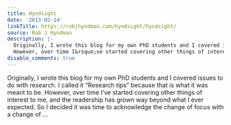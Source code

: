 ```yaml
---
title: Hyndsight
date: '2013-02-14'
linkTitle: https://robjhyndman.com/hyndsight/hyndsight/
source: Rob J Hyndman
description: |-
  Originally, I wrote this blog for my own PhD students and I covered issues to do with research. I called it &ldquo;Research tips&rdquo; because that is what it was meant to be.
  However, over time I&rsquo;ve started covering other things of interest to me, and the readership has grown way beyond what I ever expected. So I decided it was time to acknowledge the change of focus with a change of ...
disable_comments: true
---
```

Originally, I wrote this blog for my own PhD students and I covered issues to do with research. I called it &ldquo;Research tips&rdquo; because that is what it was meant to be.
However, over time I&rsquo;ve started covering other things of interest to me, and the readership has grown way beyond what I ever expected. So I decided it was time to acknowledge the change of focus with a change of ...